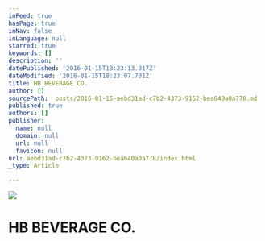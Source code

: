 ```yaml
---
inFeed: true
hasPage: true
inNav: false
inLanguage: null
starred: true
keywords: []
description: ''
datePublished: '2016-01-15T18:23:13.817Z'
dateModified: '2016-01-15T18:23:07.701Z'
title: HB BEVERAGE CO.
author: []
sourcePath: _posts/2016-01-15-aebd31ad-c7b2-4373-9162-bea640a0a778.md
published: true
authors: []
publisher:
  name: null
  domain: null
  url: null
  favicon: null
url: aebd31ad-c7b2-4373-9162-bea640a0a778/index.html
_type: Article

---
```

![](https://the-grid-user-content.s3-us-west-2.amazonaws.com/5ef8bcca-ec1c-40ed-9edb-d0b295c0410a.jpg)

# HB BEVERAGE CO.